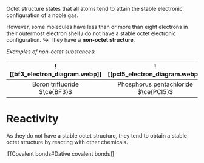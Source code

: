 Octet structure states that all atoms tend to attain the stable electronic configuration of a noble gas.

However, some molecules have less than or more than eight electrons in their outermost electron shell / do not have a stable octet electronic configuration.
↪️ They have a **non-octet structure**.

*Examples of non-octet substances*:

| ![[bf3_electron_diagram.webp]] | ![[pcl5_electron_diagram.webp]] | ![[sf6_electron_diagram.webp]] |
| :--: | :--: | :--: |
| Boron trifluoride<br>$\ce{BF3}$ | Phosphorus pentachloride<br>$\ce{PCl5}$ | Sulphur hexafluoride<br>$\ce{SF6}$ |

# Reactivity
As they do not have a stable octet structure, they tend to obtain a stable octet structure by reacting with other chemicals.

![[Covalent bonds#Dative covalent bonds]]